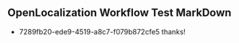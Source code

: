 ## OpenLocalization Workflow Test MarkDown
* 7289fb20-ede9-4519-a8c7-f079b872cfe5 thanks!

<!--HONumber=Aug16_HO5-->



